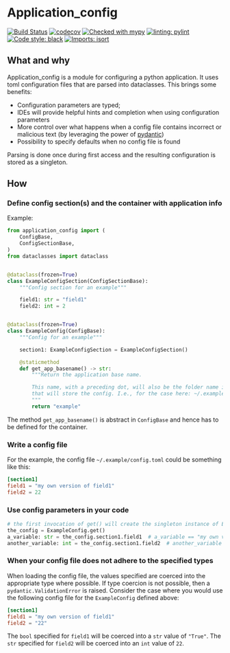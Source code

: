 # Application_config

[![Build Status](https://github.com/StockwatchDev/application_config/actions/workflows/application_config-tests.yml/badge.svg?branch=develop)](https://github.com/StockwatchDev/application_config/actions)
[![codecov](https://codecov.io/gh/StockwatchDev/application_config/branch/develop/graph/badge.svg)](https://app.codecov.io/gh/StockwatchDev/application_config)
[![Checked with mypy](http://www.mypy-lang.org/static/mypy_badge.svg)](http://mypy-lang.org/)
[![linting: pylint](https://img.shields.io/badge/linting-pylint-yellowgreen)](https://github.com/PyCQA/pylint)
[![Code style: black](https://img.shields.io/badge/code%20style-black-000000.svg)](https://github.com/psf/black)
[![Imports: isort](https://img.shields.io/badge/%20imports-isort-%231674b1?style=flat&labelColor=ef8336)](https://pycqa.github.io/isort/)

## What and why

Application_config is a module for configuring a python application. It uses toml 
configuration files that are parsed into dataclasses.
This brings some benefits:

- Configuration parameters are typed;
- IDEs will provide helpful hints and completion when using configuration parameters
- More control over what happens when a config file contains incorrect or malicious text
  (by leveraging the power of [pydantic](https://docs.pydantic.dev/))
- Possibility to specify defaults when no config file is found

Parsing is done once during first access and the resulting configuration is stored
as a singleton.

## How

### Define config section(s) and the container with application info

Example:

```python
from application_config import (
    ConfigBase,
    ConfigSectionBase,
)
from dataclasses import dataclass


@dataclass(frozen=True)
class ExampleConfigSection(ConfigSectionBase):
    """Config section for an example"""

    field1: str = "field1"
    field2: int = 2


@dataclass(frozen=True)
class ExampleConfig(ConfigBase):
    """Config for an example"""

    section1: ExampleConfigSection = ExampleConfigSection()

    @staticmethod
    def get_app_basename() -> str:
        """Return the application base name.

        This name, with a preceding dot, will also be the folder name in the home directory
        that will store the config. I.e., for the case here: ~/.example
        """
        return "example"

```

The method `get_app_basename()` is abstract in `ConfigBase` and hence has to be defined
for the container.

### Write a config file

For the example, the config file `~/.example/config.toml` could be something like this:

```toml
[section1]
field1 = "my own version of field1"
field2 = 22
```

### Use config parameters in your code

```python
# the first invocation of get() will create the singleton instance of ExampleConfig
the_config = ExampleConfig.get()
a_variable: str = the_config.section1.field1  # a_variable == "my own version of field1"
another_variable: int = the_config.section1.field2  # another_variable == 22
```

### When your config file does not adhere to the specified types

When loading the config file, the values specified are coerced into the appropriate type
where possible. If type coercion is not possible, then a `pydantic.ValidationError`
is raised. Consider the case where you would use the following config file for 
the `ExampleConfig` defined above:

```toml
[section1]
field1 = "my own version of field1"
field2 = "22"
```

The `bool` specified for `field1` will be coerced into a `str` value of `"True"`.
The `str` specified for `field2` will be coerced into an `int` value of `22`.

